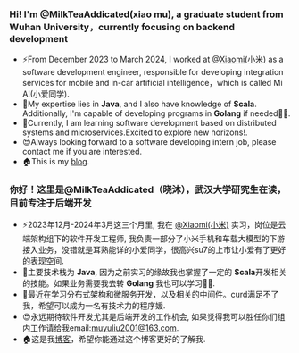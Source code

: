 ### Hi! I'm @MilkTeaAddicated(xiao mu), a graduate student from Wuhan University，currently focusing on backend development

- ⚡From December 2023 to March 2024, I worked at [@Xiaomi(小米)](https://www.mi.com/) as a software development engineer, responsible for developing integration services for mobile and in-car artificial intelligence，which is called Mi AI(小爱同学).
- 🌱My expertise lies in **Java**, and I also have knowledge of **Scala**. Additionally, I'm capable of developing programs in **Golang** if needed🙋‍♀️.
- 🚀Currently, I am learning software development based on distributed systems and microservices.Excited to explore new horizons!.
- 😍Always looking forward to a software developing intern job, please contact me if you are interested.
- 🏠This is my [blog](https://milkteaaddicted.github.io/).

### 你好！这里是@MilkTeaAddicated（晓沐），武汉大学研究生在读，目前专注于后端开发

- ⚡2023年12月-2024年3月这三个月里, 我在 [@Xiaomi(小米)](https://www.mi.com/) 实习，岗位是云端架构组下的软件开发工程师, 我负责一部分了小米手机和车载大模型的下游接入业务，没错就是耳熟能详的小爱同学，很高兴su7的上市让小爱有了更好的表现空间.
- 🌱主要技术栈为 **Java**, 因为之前实习的缘故我也掌握了一定的 **Scala**开发相关的技能。如果业务需要我去转 **Golang** 我也可以学习🙋‍♀️.
- 🚀最近在学习分布式架构和微服务开发，以及相关的中间件。curd满足不了我，希望可以成为一名有技术力的程序媛.
- 😍永远期待软件开发尤其是后端开发的工作机会, 如果觉得我可以胜任你们组内工作请给我email:muyuliu2001@163.com.
- 🏠这是我[博客](https://milkteaaddicted.github.io/)，希望你能通过这个博客更好的了解我.

